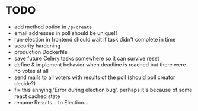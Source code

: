 # TODO

- add method option in `/p/create`
- email addresses in poll should be unique!!
- run-election in frontend should wait if task didn't complete in time
- security hardening
- production Dockerfile
- save future Celery tasks somewhere so it can survive reset
- define & implement behavior when deadline is reached but there were no votes at all
- send mails to all voters with results of the poll (should poll creator decide?)
- fix this annying 'Error during election bug'. perhaps it's because of some react cached state
- rename Results... to Election...
